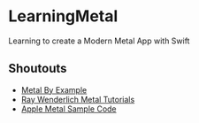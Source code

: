 # LearningMetal
Learning to create a Modern Metal App with Swift

## Shoutouts
- [Metal By Example](http://metalbyexample.com)
- [Ray Wenderlich Metal Tutorials](https://www.raywenderlich.com/728-metal-tutorial-with-swift-3-part-2-moving-to-3d)
- [Apple Metal Sample Code](https://developer.apple.com/documentation/metal)

